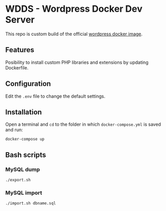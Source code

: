 # WDDS - Wordpress Docker Dev Server
This repo is custom build of the official [wordpress docker image](https://hub.docker.com/_/wordpress). 

## Features
Posibility to install custom PHP libraries and extensions by updating Dockerfile. 

## Configuration

Edit the `.env` file to change the default settings.

## Installation

Open a terminal and `cd` to the folder in which `docker-compose.yml` is saved and run:

```
docker-compose up
```

## Bash scripts

### MySQL dump
```
./export.sh
```
### MySQL import

```
./import.sh dbname.sql
```




